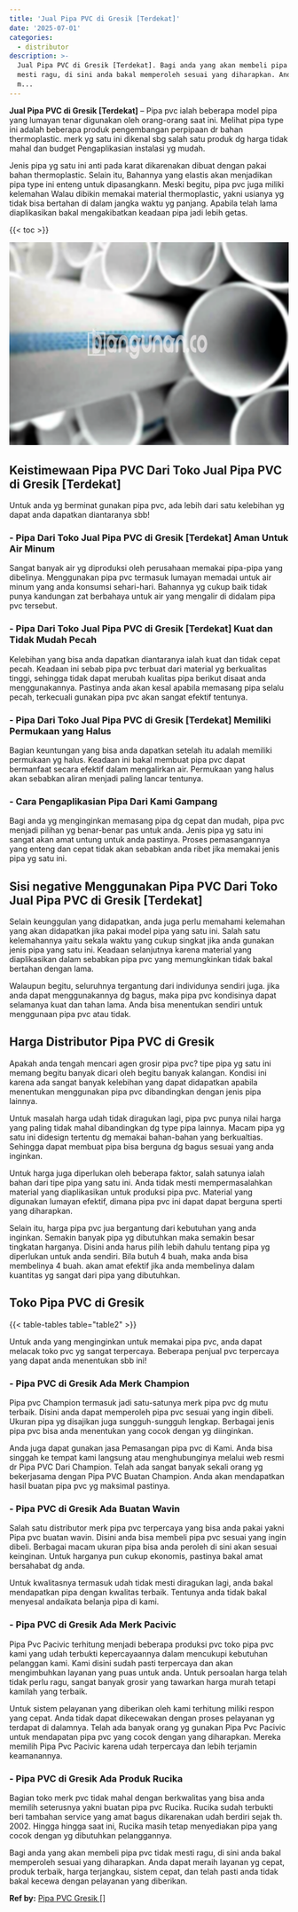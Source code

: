 ```yaml
---
title: 'Jual Pipa PVC di Gresik [Terdekat]'
date: '2025-07-01'
categories:
  - distributor
description: >-
  Jual Pipa PVC di Gresik [Terdekat]. Bagi anda yang akan membeli pipa pvc tidak
  mesti ragu, di sini anda bakal memperoleh sesuai yang diharapkan. Anda dapat
  m...
---
```


**Jual Pipa PVC di Gresik \[Terdekat\]** – Pipa pvc ialah beberapa model pipa yang lumayan tenar digunakan oleh orang-orang saat ini. Melihat pipa type ini adalah beberapa produk pengembangan perpipaan dr bahan thermoplastic. merk yg satu ini dikenal sbg salah satu produk dg harga tidak mahal dan budget Pengaplikasian instalasi yg mudah.

Jenis pipa yg satu ini anti pada karat dikarenakan dibuat dengan pakai bahan thermoplastic. Selain itu, Bahannya yang elastis akan menjadikan pipa type ini enteng untuk dipasangkann. Meski begitu, pipa pvc juga miliki kelemahan Walau dibikin memakai material thermoplastic, yakni usianya yg tidak bisa bertahan di dalam jangka waktu yg panjang. Apabila telah lama diaplikasikan bakal mengakibatkan keadaan pipa jadi lebih getas.

{{< toc >}}

![Jual Pipa PVC di Gresik [Terdekat]](/images/jaul-pipa-pvc-01.png)

## Keistimewaan Pipa PVC Dari Toko Jual Pipa PVC di Gresik \[Terdekat\]

Untuk anda yg berminat gunakan pipa pvc, ada lebih dari satu kelebihan yg dapat anda dapatkan diantaranya sbb!

### \- Pipa Dari Toko Jual Pipa PVC di Gresik \[Terdekat\] Aman Untuk Air Minum

Sangat banyak air yg diproduksi oleh perusahaan memakai pipa-pipa yang dibelinya. Menggunakan pipa pvc termasuk lumayan memadai untuk air minum yang anda konsumsi sehari-hari. Bahannya yg cukup baik tidak punya kandungan zat berbahaya untuk air yang mengalir di didalam pipa pvc tersebut.

### \- Pipa Dari Toko Jual Pipa PVC di Gresik \[Terdekat\] Kuat dan Tidak Mudah Pecah

Kelebihan yang bisa anda dapatkan diantaranya ialah kuat dan tidak cepat pecah. Keadaan ini sebab pipa pvc terbuat dari material yg berkualitas tinggi, sehingga tidak dapat merubah kualitas pipa berikut disaat anda menggunakannya. Pastinya anda akan kesal apabila memasang pipa selalu pecah, terkecuali gunakan pipa pvc akan sangat efektif tentunya.

### \- Pipa Dari Toko Jual Pipa PVC di Gresik \[Terdekat\] Memiliki Permukaan yang Halus

Bagian keuntungan yang bisa anda dapatkan setelah itu adalah memiliki permukaan yg halus. Keadaan ini bakal membuat pipa pvc dapat bermanfaat secara efektif dalam mengalirkan air. Permukaan yang halus akan sebabkan aliran menjadi paling lancar tentunya.

### \- Cara Pengaplikasian Pipa Dari Kami Gampang

Bagi anda yg menginginkan memasang pipa dg cepat dan mudah, pipa pvc menjadi pilihan yg benar-benar pas untuk anda. Jenis pipa yg satu ini sangat akan amat untung untuk anda pastinya. Proses pemasangannya yang enteng dan cepat tidak akan sebabkan anda ribet jika memakai jenis pipa yg satu ini.

## Sisi negative Menggunakan Pipa PVC Dari Toko Jual Pipa PVC di Gresik \[Terdekat\]

Selain keunggulan yang didapatkan, anda juga perlu memahami kelemahan yang akan didapatkan jika pakai model pipa yang satu ini. Salah satu kelemahannya yaitu sekala waktu yang cukup singkat jika anda gunakan jenis pipa yang satu ini. Keadaan selanjutnya karena material yang diaplikasikan dalam sebabkan pipa pvc yang memungkinkan tidak bakal bertahan dengan lama.

Walaupun begitu, seluruhnya tergantung dari individunya sendiri juga. jika anda dapat menggunakannya dg bagus, maka pipa pvc kondisinya dapat selamanya kuat dan tahan lama. Anda bisa menentukan sendiri untuk menggunaan pipa pvc atau tidak.

## Harga Distributor Pipa PVC di Gresik

Apakah anda tengah mencari agen grosir pipa pvc? tipe pipa yg satu ini memang begitu banyak dicari oleh begitu banyak kalangan. Kondisi ini karena ada sangat banyak kelebihan yang dapat didapatkan apabila menentukan menggunakan pipa pvc dibandingkan dengan jenis pipa lainnya.

Untuk masalah harga udah tidak diragukan lagi, pipa pvc punya nilai harga yang paling tidak mahal dibandingkan dg type pipa lainnya. Macam pipa yg satu ini didesign tertentu dg memakai bahan-bahan yang berkualtias. Sehingga dapat membuat pipa bisa berguna dg bagus sesuai yang anda inginkan.

Untuk harga juga diperlukan oleh beberapa faktor, salah satunya ialah bahan dari tipe pipa yang satu ini. Anda tidak mesti mempermasalahkan material yang diaplikasikan untuk produksi pipa pvc. Material yang digunakan lumayan efektif, dimana pipa pvc ini dapat dapat berguna sperti yang diharapkan.

Selain itu, harga pipa pvc jua bergantung dari kebutuhan yang anda inginkan. Semakin banyak pipa yg dibutuhkan maka semakin besar tingkatan harganya. Disini anda harus pilih lebih dahulu tentang pipa yg diperlukan untuk anda sendiri. Bila butuh 4 buah, maka anda bisa membelinya 4 buah. akan amat efektif jika anda membelinya dalam kuantitas yg sangat dari pipa yang dibutuhkan.

## Toko Pipa PVC di Gresik

{{< table-tables table="table2" >}}

Untuk anda yang menginginkan untuk memakai pipa pvc, anda dapat melacak toko pvc yg sangat terpercaya. Beberapa penjual pvc terpercaya yang dapat anda menentukan sbb ini!

### \- Pipa PVC di Gresik Ada Merk Champion

Pipa pvc Champion termasuk jadi satu-satunya merk pipa pvc dg mutu terbaik. Disini anda dapat memperoleh pipa pvc sesuai yang ingin dibeli. Ukuran pipa yg disajikan juga sungguh-sungguh lengkap. Berbagai jenis pipa pvc bisa anda menentukan yang cocok dengan yg diinginkan.

Anda juga dapat gunakan jasa Pemasangan pipa pvc di Kami. Anda bisa singgah ke tempat kami langsung atau menghubunginya melalui web resmi dr Pipa PVC Dari Champion. Telah ada sangat banyak sekali orang yg bekerjasama dengan Pipa PVC Buatan Champion. Anda akan mendapatkan hasil buatan pipa pvc yg maksimal pastinya.

### \- Pipa PVC di Gresik Ada Buatan Wavin

Salah satu distributor merk pipa pvc terpercaya yang bisa anda pakai yakni Pipa pvc buatan wavin. Disini anda bisa membeli pipa pvc sesuai yang ingin dibeli. Berbagai macam ukuran pipa bisa anda peroleh di sini akan sesuai keinginan. Untuk harganya pun cukup ekonomis, pastinya bakal amat bersahabat dg anda.

Untuk kwalitasnya termasuk udah tidak mesti diragukan lagi, anda bakal mendapatkan pipa dengan kwalitas terbaik. Tentunya anda tidak bakal menyesal andaikata belanja pipa di kami.

### \- Pipa PVC di Gresik Ada Merk Pacivic

Pipa Pvc Pacivic terhitung menjadi beberapa produksi pvc toko pipa pvc kami yang udah terbukti kepercayaannya dalam mencukupi kebutuhan pelanggan kami. Kami disini sudah pasti terpercaya dan akan mengimbuhkan layanan yang puas untuk anda. Untuk persoalan harga telah tidak perlu ragu, sangat banyak grosir yang tawarkan harga murah tetapi kamilah yang terbaik.

Untuk sistem pelayanan yang diberikan oleh kami terhitung miliki respon yang cepat. Anda tidak dapat dikecewakan dengan proses pelayanan yg terdapat di dalamnya. Telah ada banyak orang yg gunakan Pipa Pvc Pacivic untuk mendapatan pipa pvc yang cocok dengan yang diharapkan. Mereka memilih Pipa Pvc Pacivic karena udah terpercaya dan lebih terjamin keamanannya.

### \- Pipa PVC di Gresik Ada Produk Rucika

Bagian toko merk pvc tidak mahal dengan berkwalitas yang bisa anda memilih seterusnya yakni buatan pipa pvc Rucika. Rucika sudah terbukti beri tambahan service yang amat bagus dikarenakan udah berdiri sejak th. 2002. Hingga hingga saat ini, Rucika masih tetap menyediakan pipa yang cocok dengan yg dibutuhkan pelanggannya.

Bagi anda yang akan membeli pipa pvc tidak mesti ragu, di sini anda bakal memperoleh sesuai yang diharapkan. Anda dapat meraih layanan yg cepat, produk terbaik, harga terjangkau, sistem cepat, dan telah pasti anda tidak bakal kecewa dengan pelayanan yang diberikan.

**Ref by:** [Pipa PVC Gresik []](https://id.wikipedia.org/wiki/Pipa)
